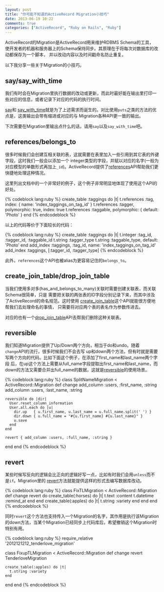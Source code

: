 ```yaml
---
layout: post
title: "你可能不知道的ActiveRecord Migration小技巧"
date: 2013-06-19 10:22
comments: true
categories: ["ActiveRecord", "Ruby on Rails", "Ruby"]
---
```


ActiveRecord的Migration是ActiveRecord用来维护RDBMS Schema的工具，
使开发者的机器和服务器上的Schema保持同步。其原理在于将每次对数据库的改动都保存为一个脚本，
并以改动内容以及时间戳命名防止重复。

以下我分享一些关于Migration的小技巧。

## say/say\_with\_time

我们有时会在Migration里执行数据的改动或更新，而此时最好能在输出里打印一些对应的信息，或者记录下对应的代码的执行时间。

[say](http://api.rubyonrails.org/classes/ActiveRecord/Migration.html#method-i-say)和
[say_with_time](http://api.rubyonrails.org/classes/ActiveRecord/Migration.html#method-i-say_with_time)就是为了上述需求而诞生的。对比使用`puts`之类的方法的优点是，这类输出会带有缩进或对应的与
Migration各种API更一致的输出。

下次需要在Migration里输出点什么的话，请用`say`以及`say_with_time`吧。

## references/belongs\_to

很多时候我们会创建互相关联的表，这就需要在表里加入一些引用到其它表的外键字段，这时我们一般会以添加一个
integer类型的字段，并赋以对应的名字(一般为对应模型的单数形式再加上`_id`)。ActiveRecord提供了[references](http://api.rubyonrails.org/classes/ActiveRecord/ConnectionAdapters/TableDefinition.html#method-i-references)API帮助我们更快捷地处理这种情况。

这里列出文档中的一个非常好的例子，这个例子非常明显地体现了使用这个API的好处。

{% codeblock lang:ruby %}
create_table :taggings do |t|
  t.references :tag, index: { name: 'index_taggings_on_tag_id' }
  t.references :tagger, polymorphic: true, index: true
  t.references :taggable, polymorphic: { default: 'Photo' }
end
{% endcodeblock %}

以上的代码等价于下面较长的代码：

{% codeblock lang:ruby %}
create_table :taggings do |t|
  t.integer :tag_id, :tagger_id, :taggable_id
  t.string  :tagger_type
  t.string  :taggable_type, default: 'Photo'
end
add_index :taggings, :tag_id, name: 'index_taggings_on_tag_id'
add_index :taggings, [:tagger_id, :tagger_type]
{%  endcodeblock %}

此外，`references`这个API也被alias为更容易记住的`belongs_to`。

## create\_join\_table/drop\_join\_table

当我们使用多对多(has_and_belongs_to_many)关联时需要创建关联表，而关联Schema很简单，只是
需要把关联的两张表的ID字段分别记录下来，而其中涉及了ActiveRecord的命名规范。这时使用
[create_join_table](http://api.rubyonrails.org/classes/ActiveRecord/ConnectionAdapters/SchemaStatements.html#method-i-create_join_table)这个API就能很方便地帮我们去处理命名的事情，
只需要将对应两个表的表名作为参数传进去。

对应的也有一个[drop_join_table](http://api.rubyonrails.org/classes/ActiveRecord/ConnectionAdapters/SchemaStatements.html#method-i-drop_join_table)API去帮我们删除这种关联表。

## reversible

我们知道Migration提供了Up/Down两个方向，相当于do和undo。随着`change`API的流行，很多时候我们不会去写
up和down两个方法，但有时就是需要写两个方向的代码。比如下面这个例子，在添加了first_name和last_name两个字段
后，在up这个方法上需要从full_name字段提取出first_name和last_name，而down的方法又需要合并出full_name的数据，这就是[reversible](http://api.rubyonrails.org/classes/ActiveRecord/Migration.html#method-i-reversible)的使用场景。

{% codeblock lang:ruby %}
class SplitNameMigration < ActiveRecord::Migration
  def change
    add_column :users, :first_name, :string
    add_column :users, :last_name, :string

    reversible do |dir|
      User.reset_column_information
      User.all.each do |u|
        dir.up   { u.first_name, u.last_name = u.full_name.split(' ') }
        dir.down { u.full_name = "#{u.first_name} #{u.last_name}" }
        u.save
      end
    end

    revert { add_column :users, :full_name, :string }
  end
end
{% endcodeblock %}

## revert

某些时候写反向的逻辑会比正向的逻辑好写一点，比如有时我们会用`unless`而不是`if`。Migration里的
[revert](http://api.rubyonrails.org/classes/ActiveRecord/Migration.html#method-i-revert)方法就能提供这样的形式去编写数据库改动。

{% codeblock lang:ruby %}
class FixTLMigration < ActiveRecord::Migration
  def change
    revert do
      create_table(:horses) do |t|
        t.text :content
        t.datetime :remind_at
      end
    end
    create_table(:apples) do |t|
      t.string :variety
    end
  end
end
{% endcodeblock %}

同时`revert`这个方法也支持传入一个Migration的名字，其作用是执行该Migration的down方法，当某个Migration已经同步上代码库后，希望撤销这个Migration时特别有用。

{% codeblock lang:ruby %}
require_relative '2012121212_tenderlove_migration'

class FixupTLMigration < ActiveRecord::Migration
  def change
    revert TenderloveMigration

    create_table(:apples) do |t|
      t.string :variety
    end
  end
end
{% endcodeblock %}
